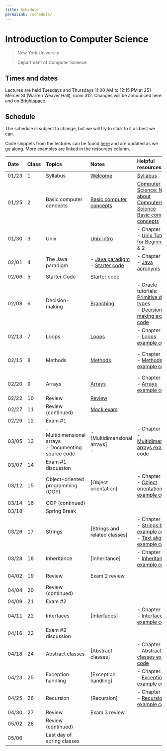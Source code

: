```yaml
---
title: Schedule
permalink: /schedule/
---
```


# Introduction to Computer Science

> New York University
>
> Department of Computer Science

## Times and dates

Lectures are held Tuesdays and Thursdays 11:00 AM to 12:15 PM at 251 Mercer St (Warren Weaver Hall), room 312. Changes will be announced here and on [Brightspace](https://brightspace.nyu.edu).

## Schedule

The schedule is subject to change, but we will try to stick to it as best we can.

Code snippets from the lectures can be found [here](https://github.com/ToBlick/cs101-examples) and are updated as we go along. More examples are linked in the resources column.

| Date | Class | Topics                                                   | Notes                                                                                                       | Helpful resources                                                                                                                                                                                                            | Assumed known                                                         | Assignment due                                                                                                                                                                                                                                                                                                                                                                          |
| :--- | :---- | :------------------------------------------------------- | :---------------------------------------------------------------------------------------------------------- | :--------------------------------------------------------------------------------------------------------------------------------------------------------------------------------------------------------------------------- | :-------------------------------------------------------------------- | :-------------------------------------------------------------------------------------------------------------------------------------------------------------------------------------------------------------------------------------------------------------------------------------------------------------------------------------------------------------------------------------- |
| 01/23     | 1     | Syllabus                                         | [Welcome](../slides/welcome)                                                                                | [Syllabus](../syllabus)                                                                                                                                                                                                       |                                                                       |                                                                                                                                                                                                                                                                                                                                                                                         |
| 01/25     | 2     | Basic computer concepts                                  |  [Basic computer concepts](../slides/basic_computer_concepts) | [Computer Science: Not about Computers, Not Science](../content/assets/Computer_Science_Not_About_Computers_Not_a_Science.pdf) <br /> [Basic computer concepts](https://nyu-python-programming.github.io/course-material/basic-computer-concepts)                                                                                               |                                                                       |                                                                                                                                                                                                                                                                                                                                                                                         |
| 01/30     | 3     | Unix                                                     | [Unix intro](../slides/unix-intro)                                                                          | - Chapter 1<br />- [Unix Tutorial for Beginners](http://www.ee.surrey.ac.uk/Teaching/Unix/), 1 & 2                                                                                                                           | Basic computer concepts                                               |                                                                                                                                                                                                                                                                                                                                                                                         |
| 02/01     | 4     | The Java paradigm                                        | - [Java paradigm](../slides/java-paradigm) <br /> - [Starter code](../slides/starter-code)                  | - Chapter 2<br />- [Java acronyms](https://www.javatpoint.com/difference-between-jdk-jre-and-jvm#jre)                                                                                                                        | Unix                                                                  |                                                                                                                                                                                                                                                                                                                                                                                         |
| 02/06     | 5     | Starter Code                                             | [Starter code](../slides/starter-code)                                                                                                      |                                                                                                                                                                                                                              |                               
| 02/08     | 6     | Decision-making                                          | [Branching](../slides/branching)                                                                        | - Oracle tutorials: [Primitive data types](https://docs.oracle.com/javase/tutorial/java/nutsandbolts/datatypes.html)<br />- [Decision-making example code](https://github.com/nyu-java-programming/decision-making-examples) | Java paradigm                                                         | Assignment 1: Hello World due Feb 11                                                                                                                                                                                                                                                                                                                                                 |
| 02/13     | 7     | Loops                                                    | [Loops](../slides/loops)                                                                            | - Chapter 5<br />- [Loops example code](https://github.com/nyu-java-programming/loops-examples)                                                                                                                              | Branching                                                             |                                                                                                                                                                                                                                                                                                                                                                                         |
| 02/15     | 8     | Methods                                                  | [Methods](../slides/methods)                                                                                | - Chapter 6<br />- [Methods example code](https://github.com/nyu-java-programming/methods-examples)                                                                                                                          | Loops                                                                 | Assignment 2: Basic programming due Feb 16                                                                                                                                                                                                                                                                                                                                                           |
| 02/20     | 9     | Arrays                                                   | [Arrays](../slides/arrays)                                                                                  | - Chapter 7<br />- [Arrays example code](https://github.com/nyu-java-programming/array-examples)                                                                                                                             | Methods                                                               |                                                                                                                                                                                                                                                                                                                                                                                         |
| 02/22     | 10    | Review                                                   | [Review](../slides/exam-1-review)                                                                                                               |                                                                                                                                                                                                                              | Arrays                                                                |                                                                                                                                                                                                                                                                                                                                                                                         |
| 02/27     | 11    | Review (continued)                                       | [Mock exam](https://github.com/ToBlick/cs101-examples/blob/main/docs/midterm1_example.pdf)                                                                                                          |                                                                                                                                                                                                                              |                                                                       |                                                                                                                                                                                                                                                                                                                                                     |
| 02/29     | 12    | Exam #1                                                  |                                                                                                             |                                                                                                                                                                                                                              |                                                                       |                                                                                                                                                                                                                                                                                                                                                                                         |
| 03/05     | 13    | - Multidimensional arrays<br />- Documenting source code | - [Multidimensional arrays]<!---(../slides/arrays-multidimensional) --> <br />- <!--- [Javadoc](../javadoc)   -->              | - Chapter 8<br />- [Multidimensional arrays example code](https://github.com/nyu-java-programming/multidimensional-array-examples)                                                                                           |                                                                       |                                                                                                                                                                                                                                                                                                                                                                                         |
| 03/07     | 14    | Exam #1 discussion                                       |                                                                                                             |                                                                                                                                                                                                                              | Multidimensional arrays                                               |                                                                                                                                                                                                                                                                                                                                                                                         |
| 03/12     | 15    | Object-oriented programming (OOP)                        | [Object orientation]<!---(../slides/object-orientation)          -->                                                | - Chapter 9<br />- [Object orientation example code](https://github.com/nyu-java-programming/simple-object-examples)                                                                                                         |                                                                       |                                                                                                                                                                                                                                                                                                                                                                                         |
| 03/14     | 16    | OOP (continued)                                          |                                                                                                             |                                                                                                                                                                                                                              |                                                                       |                                                                                                                                                                                                                                                                                                                                                         |
| 03/18     |       | Spring Break                                             |                                                                                                                            |                                                                                                                                                                                                                             |                                                         |
| 03/26     | 17    | Strings                                                  | [Strings and related classes]<!---(../slides/strings-as-objects)       -->                                          | - Chapter 4<br />- [Strings basic example code](https://github.com/nyu-java-programming/string-examples)<br />- [Text alignment example code](https://github.com/nyu-java-programming/text-alignment)                        | Object orientation                                                    |                                                                                                                                                                                                                                                                                                                                                                                         |
| 03/28     | 18    | Inheritance                                              | [Inheritance]<!---(../slides/inheritance)        -->                                                                | - Chapter 10<br />- [Inheritance example code](https://github.com/nyu-java-programming/simple-inheritance-example)                                                                                                           | Processing framework                                                  |                                                                                                                                                                                                                                                                                                                                                                                         |
| 04/02     | 19    | Review                                                   | Exam 2 review                                                                                               |                                                                                                                                                                                                                              | Inheritance and polymorphism                                          |                                                                                                                                                                                                                                                                                                                                                  |
| 04/04     | 20    | Review (continued)                                       |                                                                                                             |                                                                                                                                                                                                                              |                                                                       |                                                                                                                                                                                                                                                                                                                                                                                         |
| 04/09     | 21    | Exam #2                                                  |                                                                                                             |                                                                                                                                                                                                                              |                                                                       |                                                                                                                                                                                                                                                                                                                                                                                         |
| 04/11     | 22    | Interfaces                                               | [Interfaces]<!---(../slides/interfaces)         -->                                                                 | - Chapter 13<br />- [Interfaces example code](https://github.com/nyu-java-programming/interface-examples)                                                                                                                    |                                                                       |                                                                                                                                                                                                                                                                                                                                                                                         |
| 04/16     | 23    | Exam #2 discussion                                       |                                                                                                             |                                                                                                                                                                                                                              |                                                                       |                                                                                                                                                                                                                                                                                                                                                                                         |
| 04/18     | 24    | Abstract classes                                         | [Abstract classes]<!---(../slides/abstract-classes)  -->                                                            | - Chapter 13<br />- [Abstract classes example code](https://github.com/nyu-java-programming/abstract-classes-examples)                                                                                                       |                                                                       |                                                                                                                                                                                                                                                                                                                                                                                         |
| 04/23     | 25    | Exception handling                                       | [Exception handling]<!---(../slides/exception-handling)-->                                                          | - Chapter 12<br />- [Exceptions example code](https://github.com/nyu-java-programming/exceptions-examples)                                                                                                                   | Interfaces and abstract classes                                       |                                                                                                                                                                                                                                                                                                                                  |
| 04/25     | 26    | Recursion                                                | [Recursion]<!---(../slides/recursion)-->                                                                            | - Chapter 18<br />- [Recursion example code](https://github.com/nyu-java-programming/recursion-examples)                                                                                                                     | Exceptions                                                            |                                                                                                                                                                                                                                                                                                                                                                                         |
| 04/30     | 27    | Review                                                   | Exam 3 review                                                                                               |                                                                                                                                                                                                                              |                                                                       |                                                                                                                                                                                                                                                                                                                                                       |
| 05/02     | 28    | Review (continued)                                       |                                                                                                             |                                                                                                                                                                                                                              |                                                                       |                                                                                                                                                                                                                                                                                                                                                                                         |
| 05/06     |       | Last day of spring classes                               |                                                                                                             |                                                                                                                                                                                                                              |                                                                       |                                                                                                                                                                                                                                                                                                                                                                                         |

